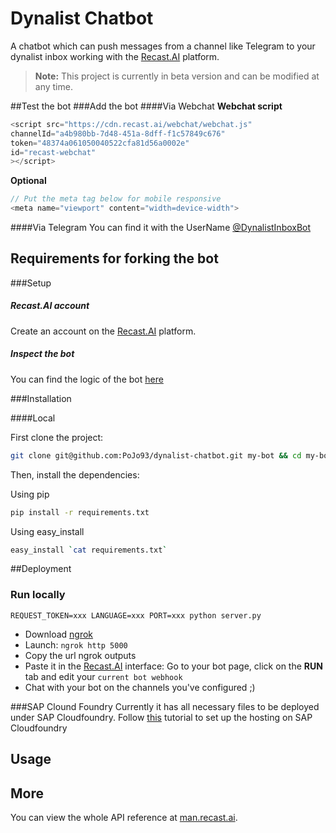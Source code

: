 # Dynalist Chatbot

A chatbot which can push messages from a channel like Telegram to your dynalist inbox working with the [Recast.AI](https://recast.ai) platform.

> **Note:** This project is currently in beta version and can be modified at any time.

##Test the bot
###Add the bot 
####Via Webchat
**Webchat script**

```javascript
<script src="https://cdn.recast.ai/webchat/webchat.js"
channelId="a4b980bb-7d48-451a-8dff-f1c57849c676"
token="48374a061050040522cfa81d56a0002e"
id="recast-webchat"
></script>
```

**Optional**
```javascript
// Put the meta tag below for mobile responsive
<meta name="viewport" content="width=device-width">
```

####Via Telegram
You can find it with the UserName [@DynalistInboxBot](t.me/DynalistInboxBot)


## Requirements for forking the bot
###Setup
##### Recast.AI account

Create an account on the [Recast.AI](https://recast.ai) platform.

##### Inspect the bot

You can find the logic of the bot [here](https://recast.ai/pojo93/dynalist-inbox/)


###Installation

####Local

First clone the project:
```bash
git clone git@github.com:PoJo93/dynalist-chatbot.git my-bot && cd my-bot
```

Then, install the dependencies:

Using pip
```bash
pip install -r requirements.txt
```

Using easy\_install
```bash
easy_install `cat requirements.txt`
```

##Deployment


### Run locally

`REQUEST_TOKEN=xxx LANGUAGE=xxx PORT=xxx python server.py`


- Download [ngrok](https://ngrok.com/)
- Launch: `ngrok http 5000`
- Copy the url ngrok outputs
- Paste it in the [Recast.AI](https://recast.ai) interface: Go to your bot page, click on the **RUN** tab and edit your `current bot webhook`
- Chat with your bot on the channels you've configured ;)

###SAP Clound Foundry
Currently it has all necessary files to be deployed under SAP Cloudfoundry. Follow [this](https://blogs.sap.com/2017/12/04/deploying-flaskbottle-python-app-rest-api-on-sap-cloud-foundry/) tutorial to set up the hosting on SAP Cloudfoundry








## Usage


## More
You can view the whole API reference at [man.recast.ai](https://man.recast.ai).


